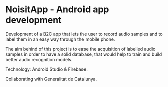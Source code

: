 # NoisitApp - Android app development
Development of a B2C app that lets the user to record audio samples and to label them in an easy way through the mobile phone.

The aim behind of this project is to ease the acquisition of labelled audio samples in order to have a solid database, that would help to train and build better audio recognition models.

Technology: Android Studio & Firebase.

Collaborating with Generalitat de Catalunya.
